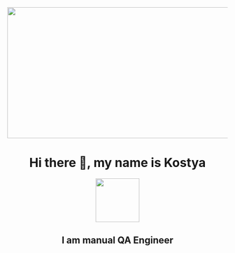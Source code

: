 <div id="cover" align="center">
  <img src="https://kartinkin.net/uploads/posts/2021-07/1626196570_20-kartinkin-com-p-kover-fon-krasivo-26.jpg" width="800" height="300"/>
</div>
<div id="header" align="center">
  <h1>Hi there 👋, my name is Kostya</h1>
  <img src="https://media.giphy.com/media/Ll22OhMLAlVDb8UQWe/giphy.gif" width="100"/>
  <h2>I am manual QA Engineer</h2>
</div>




